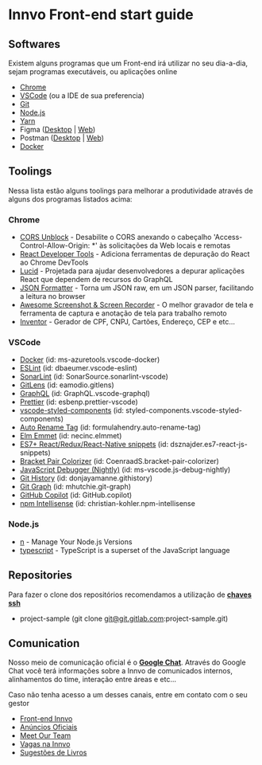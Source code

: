 # Innvo Front-end start guide

## Softwares

Existem alguns programas que um Front-end irá utilizar no seu dia-a-dia, sejam programas executáveis, ou aplicações online

- [Chrome](https://www.google.com/chrome/)
- [VSCode](https://code.visualstudio.com/download) (ou a IDE de sua preferencia)
- [Git](https://git-scm.com/downloads)
- [Node.js](https://nodejs.org/en/download/)
- [Yarn](https://yarnpkg.com/getting-started/install)
- Figma ([Desktop](https://www.figma.com/downloads/) | [Web](https://www.figma.com/))
- Postman ([Desktop](https://www.postman.com/downloads/) | [Web](https://identity.getpostman.com/login))
- [Docker](https://docs.docker.com/engine/install/)

## Toolings

Nessa lista estão alguns toolings para melhorar a produtividade através de alguns dos programas listados acima:

### Chrome

- [CORS Unblock](https://chrome.google.com/webstore/detail/cors-unblock/lfhmikememgdcahcdlaciloancbhjino) - Desabilite o CORS anexando o cabeçalho 'Access-Control-Allow-Origin: *' às solicitações da Web locais e remotas
- [React Developer Tools](https://chrome.google.com/webstore/detail/react-developer-tools/fmkadmapgofadopljbjfkapdkoienihi) - Adiciona ferramentas de depuração do React ao Chrome DevTools
- [Lucid](https://chrome.google.com/webstore/detail/lucid/pnaoeldlekbfpnalhabggkcddleelamc) - Projetada para ajudar desenvolvedores a depurar aplicações React que dependem de recursos do GraphQL
- [JSON Formatter](https://chrome.google.com/webstore/detail/json-formatter/bcjindcccaagfpapjjmafapmmgkkhgoa) - Torna um JSON raw, em um JSON parser, facilitando a leitura no browser
- [Awesome Screenshot & Screen Recorder](https://chrome.google.com/webstore/detail/awesome-screenshot-screen/nlipoenfbbikpbjkfpfillcgkoblgpmj) - O melhor gravador de tela e ferramenta de captura e anotação de tela para trabalho remoto
- [Inventor](https://chrome.google.com/webstore/detail/inventor/lobgcbjldcompfnfkiaahnbgagkeafbd?hl=pt-BR) - Gerador de CPF, CNPJ, Cartões, Endereço, CEP e etc…

### VSCode

- [Docker](https://marketplace.visualstudio.com/items?itemName=ms-azuretools.vscode-docker) (id: ms-azuretools.vscode-docker)
- [ESLint](https://marketplace.visualstudio.com/items?itemName=dbaeumer.vscode-eslint) (id: dbaeumer.vscode-eslint)
- [SonarLint](https://marketplace.visualstudio.com/items?itemName=SonarSource.sonarlint-vscode) (id: SonarSource.sonarlint-vscode)
- [GitLens](https://marketplace.visualstudio.com/items?itemName=eamodio.gitlens) (id: eamodio.gitlens)
- [GraphQL](https://marketplace.visualstudio.com/items?itemName=GraphQL.vscode-graphql) (id: GraphQL.vscode-graphql)
- [Prettier](https://marketplace.visualstudio.com/items?itemName=esbenp.prettier-vscode) (id: esbenp.prettier-vscode)
- [vscode-styled-components](https://marketplace.visualstudio.com/items?itemName=styled-components.vscode-styled-components) (id: styled-components.vscode-styled-components)
- [Auto Rename Tag](https://marketplace.visualstudio.com/items?itemName=formulahendry.auto-rename-tag) (id: formulahendry.auto-rename-tag)
- [Elm Emmet](https://marketplace.visualstudio.com/items?itemName=necinc.elmmet) (id: necinc.elmmet)
- [ES7+ React/Redux/React-Native snippets](https://marketplace.visualstudio.com/items?itemName=dsznajder.es7-react-js-snippets) (id: dsznajder.es7-react-js-snippets)
- [Bracket Pair Colorizer](https://marketplace.visualstudio.com/items?itemName=CoenraadS.bracket-pair-colorizer) (id: CoenraadS.bracket-pair-colorizer)
- [JavaScript Debugger (Nightly)](https://marketplace.visualstudio.com/items?itemName=ms-vscode.js-debug-nightly) (id: ms-vscode.js-debug-nightly)
- [Git History](https://marketplace.visualstudio.com/items?itemName=donjayamanne.githistory) (id: donjayamanne.githistory)
- [Git Graph](https://marketplace.visualstudio.com/items?itemName=mhutchie.git-graph) (id: mhutchie.git-graph)
- [GitHub Copilot](https://marketplace.visualstudio.com/items?itemName=GitHub.copilot) (id: GitHub.copilot)
- [npm Intellisense](https://marketplace.visualstudio.com/items?itemName=christian-kohler.npm-intellisense) (id: christian-kohler.npm-intellisense

### Node.js

- [n](https://www.npmjs.com/package/n) - Manage Your Node.js Versions
- [typescript](https://www.npmjs.com/package/typescript) - TypeScript is a superset of the JavaScript language

## Repositories

Para fazer o clone dos repositórios recomendamos a utilização de [**chaves ssh**](https://docs.github.com/en/authentication/connecting-to-github-with-ssh/generating-a-new-ssh-key-and-adding-it-to-the-ssh-agent)

- project-sample (git clone git@git.gitlab.com:project-sample.git)

## Comunication

Nosso meio de comunicação oficial é o [**Google Chat**](https://mail.google.com/chat). Através do Google Chat você terá informações sobre a Innvo de comunicados internos, alinhamentos do time, interação entre áreas e etc...

Caso não tenha acesso a um desses canais, entre em contato com o seu gestor

- [Front-end Innvo](https://chat.google.com/room/AAAA8_Hifqg)
- [Anúncios Oficiais](https://chat.google.com/room/AAAARfgSOY8)
- [Meet Our Team](https://chat.google.com/room/AAAAMFZxDmg)
- [Vagas na Innvo](https://chat.google.com/room/AAAAXCRVo4k)
- [Sugestões de Livros](https://chat.google.com/room/AAAAyrp5C20)
